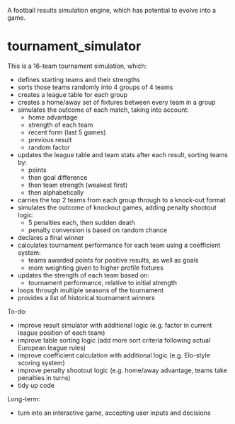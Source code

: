 A football results simulation engine, which has potential to evolve into a game.

# tournament_simulator
This is a 16-team tournament simulation, which:
* defines starting teams and their strengths
* sorts those teams randomly into 4 groups of 4 teams
* creates a league table for each group
* creates a home/away set of fixtures between every team in a group
* simulates the outcome of each match, taking into account:
  * home advantage
  * strength of each team
  * recent form (last 5 games)
  * previous result
  * random factor
* updates the league table and team stats after each result, sorting teams by:
  * points
  * then goal difference
  * then team strength (weakest first)
  * then alphabetically
* carries the top 2 teams from each group through to a knock-out format
* simulates the outcome of knockout games, adding penalty shootout logic:
  * 5 penalties each, then sudden death
  * penalty conversion is based on random chance
* declares a final winner
* calculates tournament performance for each team using a coefficient system:
  * teams awarded points for positive results, as well as goals
  * more weighting given to higher profile fixtures
* updates the strength of each team based on:
  * tournament performance, relative to initial strength
* loops through multiple seasons of the tournament
* provides a list of historical tournament winners

To-do:
* improve result simulator with additional logic (e.g. factor in current league position of each team)
* improve table sorting logic (add more sort criteria following actual European league rules)
* improve coefficient calculation with additional logic (e.g. Elo-style scoring system)
* improve penalty shootout logic (e.g. home/away advantage, teams take penalties in turns)
* tidy up code

Long-term:
* turn into an interactive game, accepting user inputs and decisions
